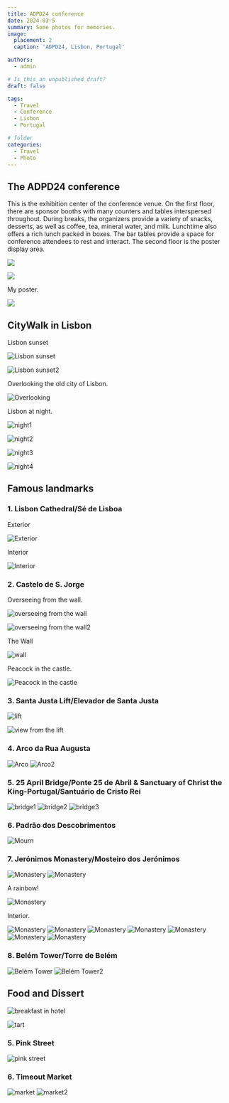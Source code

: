 ```yaml
---
title: ADPD24 conference
date: 2024-03-5
summary: Some photos for memories.
image:
  placement: 2
  caption: 'ADPD24, Lisbon, Portugal'

authors:
  - admin

# Is this an unpublished draft?
draft: false

tags:
  - Travel
  - Conference
  - Lisbon
  - Portugal

# folder
categories:
  - Travel
  - Photo
---
```



## The ADPD24 conference

This is the exhibition center of the conference venue. On the first floor, there are sponsor booths with many counters and tables interspersed throughout. During breaks, the organizers provide a variety of snacks, desserts, as well as coffee, tea, mineral water, and milk. Lunchtime also offers a rich lunch packed in boxes. The bar tables provide a space for conference attendees to rest and interact. The second floor is the poster display area.

![](Exhibition1.jpg)

![](Exhibition2.jpg)

My poster.

![](poster.jpg)

## CityWalk in Lisbon

Lisbon sunset

![Lisbon sunset](https://drive.google.com/thumbnail?id=193o_eQAB9KaMncoH6R93F_LWJesB_-Zw&sz=w1000)

![Lisbon sunset2](https://drive.google.com/thumbnail?id=1YWA-LDByUi9BWdv-6e8aG_W8WWLXJ2hL&sz=w1000)


Overlooking the old city of Lisbon.

![Overlooking](https://drive.google.com/thumbnail?id=1_GtnOpraWuImK6_UgGjq0tUDOOTm6HCo&sz=w1000)

Lisbon at night.

![night1](https://drive.google.com/thumbnail?id=1tP17AdOCT3xoHKM8IIc_3T-AQFPd-Xst&sz=w1000)

![night2](https://drive.google.com/thumbnail?id=1cy3yZic9N4CItrAC6firK2Bc03EiOHIV&sz=w1000)

![night3](https://drive.google.com/thumbnail?id=1UH9VPHAfyfff7YIF08q-9WjpdaOqdLZL&sz=w1000)

![night4](https://drive.google.com/thumbnail?id=1FeI7oQFE7IMk7k6M3bIyEpvhCEaiZW9o&sz=w1000)

## Famous landmarks

### 1. Lisbon Cathedral/Sé de Lisboa

Exterior

![Exterior](https://drive.google.com/thumbnail?id=1uAimJ93DBPA1J-OxOTOUGP9omtg5zA9_&sz=w1000)

Interior

![Interior](https://drive.google.com/thumbnail?id=1YtnV2x6gOlVMC54hOACfUaqilAM2WBWf&sz=w1000)

### 2. Castelo de S. Jorge

Overseeing from the wall.

![overseeing from the wall](https://drive.google.com/thumbnail?id=1QUFietoMLgcfbXRVbKE5-VqZNb0ShLwk&sz=w1000)

![overseeing from the wall2](https://drive.google.com/thumbnail?id=19FK3GgMpm3jRcqkDbbch-pTloWmobHey&sz=w1000)

The Wall

![wall](https://drive.google.com/thumbnail?id=1lhv44oLCPtyCMTFXn_xLWK7Jci-IPwKs&sz=w1000)

Peacock in the castle.

![Peacock in the castle](https://drive.google.com/thumbnail?id=1qRdWuwNzBRvT3XabUNkCFLqMiI8mVgRs&sz=w1000)

### 3. Santa Justa Lift/Elevador de Santa Justa

![lift](https://drive.google.com/thumbnail?id=1eVROFsggxLuVF7EUDkiZD_NzWuTAtVuZ&sz=w1000)

![view from the lift](https://drive.google.com/thumbnail?id=1CiDMuwA6JNfIFzwjRuctd80tCBoXhR1I&sz=w1000)

### 4. Arco da Rua Augusta

![Arco](https://drive.google.com/thumbnail?id=1UD1xQVb_OOiu-9sUUZve5ZmU-1uamCYs&sz=w1000)
![Arco2](https://drive.google.com/thumbnail?id=1WzaPGGzOuHBMdZwlR-W8_9hCVzFuX43H&sz=w1000)

### 5. 25 April Bridge/Ponte 25 de Abril & Sanctuary of Christ the King-Portugal/Santuário de Cristo Rei

![bridge1](https://drive.google.com/thumbnail?id=13xSfIXNZzp60RcZ_RnmRfIcuhN_IZUBR&sz=w1000)
![bridge2](https://drive.google.com/thumbnail?id=1Yfe6z4fdzYvLQPyutNhFSkGtvYfspeL2&sz=w1000)
![bridge3](https://drive.google.com/thumbnail?id=1O8tLO4q_lYTfLPIPKkgtSIEsx-IHrIyh&sz=w1000)

### 6. Padrão dos Descobrimentos

![Mourn](https://drive.google.com/thumbnail?id=12Lu7HT8zXyjBC8WR_ujp4l1IidwaDDyL&sz=w1000)

### 7. Jerónimos Monastery/Mosteiro dos Jerónimos

![Monastery](https://drive.google.com/thumbnail?id=1hTTuO-9tNwvb3WW7N3giyEoHOAJs66Dn&sz=w1000)
![Monastery](https://drive.google.com/thumbnail?id=1kCx2h5rznAzMy1k-euaKrExQ-DLXvGf5&sz=w1000)

A rainbow!

![Monastery](https://drive.google.com/thumbnail?id=1X3xgcfRMZ-n7rciECLkpT2gmUf-ZVkSz&sz=w1000)

Interior.

![Monastery](https://drive.google.com/thumbnail?id=1ZE4sOSC9dYURtm_dDuam89La8NO3SBtl&sz=w1000)
![Monastery](https://drive.google.com/thumbnail?id=1EqToQXUi2MxXiDVZqPl2-cL0-CtHmqRn&sz=w1000)
![Monastery](https://drive.google.com/thumbnail?id=1fULcEo2nwIFOI3wgzLkFg3g74LHMhHnN&sz=w1000)
![Monastery](https://drive.google.com/thumbnail?id=1k4fsWKQLQBkPPbs82vGxtRguZXYBhbKG&sz=w1000)
![Monastery](https://drive.google.com/thumbnail?id=1N4rn18uUXPZBHZ0GP5iOK1za7llfrgZJ&sz=w1000)
![Monastery](https://drive.google.com/thumbnail?id=1ymCzkvTczI27McpYqk_ovZtGxaqpkdBR&sz=w1000)
![Monastery](https://drive.google.com/thumbnail?id=1mpXJ8QGppGyKRx_TsF1dIaezyyI-PdcU&sz=w1000)

### 8. Belém Tower/Torre de Belém

![Belém Tower](https://drive.google.com/thumbnail?id=14wRq5w-fG3nYjmT_-PB1QTG_OKuIPIx7&sz=w1000)
![Belém Tower2](https://drive.google.com/thumbnail?id=1leIZQcME_WXKoU_qrKUga-BiGh4_BD33&sz=w1000)

## Food and Dissert

![breakfast in hotel](https://drive.google.com/thumbnail?id=1Oyo11q5g9OxWDDMbZ5OWYO8LGBtj6fnG&sz=w1000)

![tart](https://drive.google.com/thumbnail?id=10Wlf4btxCIOD2d4qq1tyM5rWNtsfI25y&sz=w1000)

### 5. Pink Street

![pink street](https://drive.google.com/thumbnail?id=1d6bj5JPmG891YcDhpJLv0lsUrwg7Cj-E&sz=w1000)

### 6. Timeout Market

![market](https://drive.google.com/thumbnail?id=1_GtnOpraWuImK6_UgGjq0tUDOOTm6HCo&sz=w1000)
![market2](https://drive.google.com/thumbnail?id=1F49YrBN-4_IeoPxieyaMB-JMu7T7koMj&sz=w1000)
